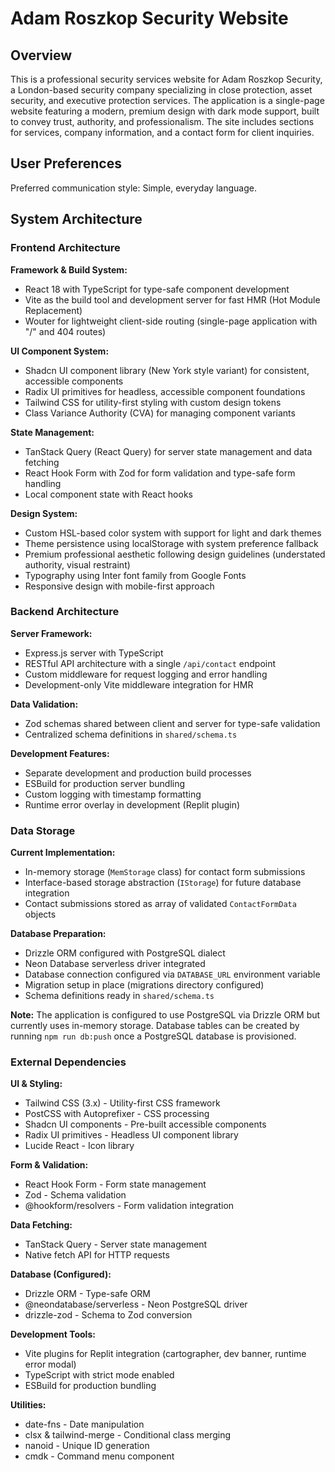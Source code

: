 # Adam Roszkop Security Website

## Overview

This is a professional security services website for Adam Roszkop Security, a London-based security company specializing in close protection, asset security, and executive protection services. The application is a single-page website featuring a modern, premium design with dark mode support, built to convey trust, authority, and professionalism. The site includes sections for services, company information, and a contact form for client inquiries.

## User Preferences

Preferred communication style: Simple, everyday language.

## System Architecture

### Frontend Architecture

**Framework & Build System:**
- React 18 with TypeScript for type-safe component development
- Vite as the build tool and development server for fast HMR (Hot Module Replacement)
- Wouter for lightweight client-side routing (single-page application with "/" and 404 routes)

**UI Component System:**
- Shadcn UI component library (New York style variant) for consistent, accessible components
- Radix UI primitives for headless, accessible component foundations
- Tailwind CSS for utility-first styling with custom design tokens
- Class Variance Authority (CVA) for managing component variants

**State Management:**
- TanStack Query (React Query) for server state management and data fetching
- React Hook Form with Zod for form validation and type-safe form handling
- Local component state with React hooks

**Design System:**
- Custom HSL-based color system with support for light and dark themes
- Theme persistence using localStorage with system preference fallback
- Premium professional aesthetic following design guidelines (understated authority, visual restraint)
- Typography using Inter font family from Google Fonts
- Responsive design with mobile-first approach

### Backend Architecture

**Server Framework:**
- Express.js server with TypeScript
- RESTful API architecture with a single `/api/contact` endpoint
- Custom middleware for request logging and error handling
- Development-only Vite middleware integration for HMR

**Data Validation:**
- Zod schemas shared between client and server for type-safe validation
- Centralized schema definitions in `shared/schema.ts`

**Development Features:**
- Separate development and production build processes
- ESBuild for production server bundling
- Custom logging with timestamp formatting
- Runtime error overlay in development (Replit plugin)

### Data Storage

**Current Implementation:**
- In-memory storage (`MemStorage` class) for contact form submissions
- Interface-based storage abstraction (`IStorage`) for future database integration
- Contact submissions stored as array of validated `ContactFormData` objects

**Database Preparation:**
- Drizzle ORM configured with PostgreSQL dialect
- Neon Database serverless driver integrated
- Database connection configured via `DATABASE_URL` environment variable
- Migration setup in place (migrations directory configured)
- Schema definitions ready in `shared/schema.ts`

**Note:** The application is configured to use PostgreSQL via Drizzle ORM but currently uses in-memory storage. Database tables can be created by running `npm run db:push` once a PostgreSQL database is provisioned.

### External Dependencies

**UI & Styling:**
- Tailwind CSS (3.x) - Utility-first CSS framework
- PostCSS with Autoprefixer - CSS processing
- Shadcn UI components - Pre-built accessible components
- Radix UI primitives - Headless UI component library
- Lucide React - Icon library

**Form & Validation:**
- React Hook Form - Form state management
- Zod - Schema validation
- @hookform/resolvers - Form validation integration

**Data Fetching:**
- TanStack Query - Server state management
- Native fetch API for HTTP requests

**Database (Configured):**
- Drizzle ORM - Type-safe ORM
- @neondatabase/serverless - Neon PostgreSQL driver
- drizzle-zod - Schema to Zod conversion

**Development Tools:**
- Vite plugins for Replit integration (cartographer, dev banner, runtime error modal)
- TypeScript with strict mode enabled
- ESBuild for production bundling

**Utilities:**
- date-fns - Date manipulation
- clsx & tailwind-merge - Conditional class merging
- nanoid - Unique ID generation
- cmdk - Command menu component